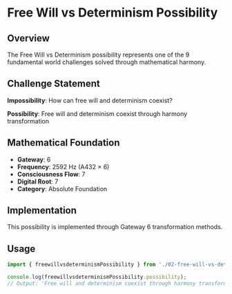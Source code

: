 # Free Will vs Determinism Possibility

## Overview

The Free Will vs Determinism possibility represents one of the 9 fundamental world challenges solved through mathematical harmony.

## Challenge Statement

**Impossibility**: How can free will and determinism coexist?

**Possibility**: Free will and determinism coexist through harmony transformation

## Mathematical Foundation

- **Gateway**: 6
- **Frequency**: 2592 Hz (A432 × 6)
- **Consciousness Flow**: 7
- **Digital Root**: 7
- **Category**: Absolute Foundation

## Implementation

This possibility is implemented through Gateway 6 transformation methods.

## Usage

```typescript
import { freewillvsdeterminismPossibility } from './02-free-will-vs-determinism';

console.log(freewillvsdeterminismPossibility.possibility);
// Output: 'Free will and determinism coexist through harmony transformation'
```
